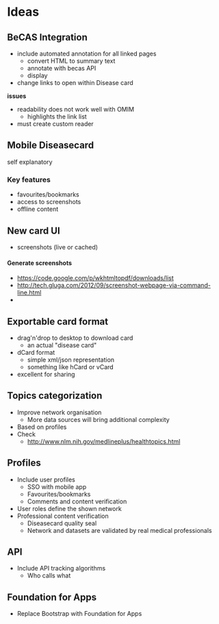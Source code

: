 # Ideas

## BeCAS Integration

* include automated annotation for all linked pages
	* convert HTML to summary text
	* annotate with becas API
	* display
* change links to open within Disease card

**issues**

* readability does not work well with OMIM
	* highlights the link list
* must create custom reader

## Mobile Diseasecard

self explanatory

### Key features

* favourites/bookmarks
* access to screenshots
* offline content

## New card UI

* screenshots (live or cached)

#### Generate screenshots

* https://code.google.com/p/wkhtmltopdf/downloads/list
* http://tech.gluga.com/2012/09/screenshot-webpage-via-command-line.html
* 

## Exportable card format

* drag'n'drop to desktop to download card
	* an actual "disease card"
* dCard format
	* simple xml/json representation
	* something like hCard or vCard
* excellent for sharing

## Topics categorization

* Improve network organisation
	* More data sources will bring additional complexity
* Based on profiles
* Check
	* http://www.nlm.nih.gov/medlineplus/healthtopics.html

## Profiles

* Include user profiles
	* SSO with mobile app
	* Favourites/bookmarks
	* Comments and content verification
* User roles define the shown network
* Professional content verification
	* Diseasecard quality seal
	* Network and datasets are validated by real medical professionals

## API

* Include API tracking algorithms
	* Who calls what

## Foundation for Apps

* Replace Bootstrap with Foundation for Apps


